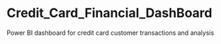 # Credit_Card_Financial_DashBoard
Power BI dashboard for credit card customer transactions and analysis
